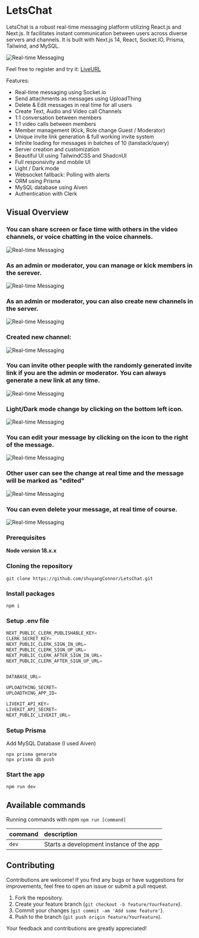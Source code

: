# LetsChat

LetsChat is a robust real-time messaging platform utilizing React.js and Next.js. It facilitates instant communication between users across diverse servers and channels. It is built with Next.js 14, React, Socket.IO, Prisma, Tailwind, and MySQL.

![Real-time Messaging](screenshots/overview.png)

Feel free to register and try it: [LiveURL](https://discord-clone-production-76b6.up.railway.app)

Features:

- Real-time messaging using Socket.io
- Send attachments as messages using UploadThing
- Delete & Edit messages in real time for all users
- Create Text, Audio and Video call Channels
- 1:1 conversation between members
- 1:1 video calls between members
- Member management (Kick, Role change Guest / Moderator)
- Unique invite link generation & full working invite system
- Infinite loading for messages in batches of 10 (tanstack/query)
- Server creation and customization
- Beautiful UI using TailwindCSS and ShadcnUI
- Full responsivity and mobile UI
- Light / Dark mode
- Websocket fallback: Polling with alerts
- ORM using Prisma
- MySQL database using Aiven
- Authentication with Clerk

## Visual Overview

### You can share screen or face time with others in the video channels, or voice chatting in the voice channels.

![Real-time Messaging](screenshots/shareScreen.png)

### As an admin or moderator, you can manage or kick members in the serever.

![Real-time Messaging](screenshots/manageRoles.png)

### As an admin or moderator, you can also create new channels in the server.

![Real-time Messaging](screenshots/createChannel.png)

### Created new channel:

![Real-time Messaging](screenshots/createdNewChannel.png)

### You can invite other people with the randomly generated invite link if you are the admin or moderator. You can always generate a new link at any time.

![Real-time Messaging](screenshots/inviteLink.png)

### Light/Dark mode change by clicking on the bottom left icon.

![Real-time Messaging](screenshots/darkMode.png)

### You can edit your message by clicking on the icon to the right of the message.

![Real-time Messaging](screenshots/editMessage.png)

### Other user can see the change at real time and the message will be marked as "edited"

![Real-time Messaging](screenshots/editedMessage.png)

### You can even delete your message, at real time of course.

![Real-time Messaging](screenshots/deleteMessage.png)

### Prerequisites

**Node version 18.x.x**

### Cloning the repository

```shell
git clone https://github.com/shuyangConnor/LetsChat.git
```

### Install packages

```shell
npm i
```

### Setup .env file

```js
NEXT_PUBLIC_CLERK_PUBLISHABLE_KEY=
CLERK_SECRET_KEY=
NEXT_PUBLIC_CLERK_SIGN_IN_URL=
NEXT_PUBLIC_CLERK_SIGN_UP_URL=
NEXT_PUBLIC_CLERK_AFTER_SIGN_IN_URL=
NEXT_PUBLIC_CLERK_AFTER_SIGN_UP_URL=


DATABASE_URL=

UPLOADTHING_SECRET=
UPLOADTHING_APP_ID=

LIVEKIT_API_KEY=
LIVEKIT_API_SECRET=
NEXT_PUBLIC_LIVEKIT_URL=
```

### Setup Prisma

Add MySQL Database (I used Aiven)

```shell
npx prisma generate
npx prisma db push

```

### Start the app

```shell
npm run dev
```

## Available commands

Running commands with npm `npm run [command]`

| command | description                              |
| :------ | :--------------------------------------- |
| `dev`   | Starts a development instance of the app |

## Contributing

Contributions are welcome! If you find any bugs or have suggestions for improvements, feel free to open an issue or submit a pull request.

1. Fork the repository.
2. Create your feature branch (`git checkout -b feature/YourFeature`).
3. Commit your changes (`git commit -am 'Add some feature'`).
4. Push to the branch (`git push origin feature/YourFeature`).

Your feedback and contributions are greatly appreciated!
